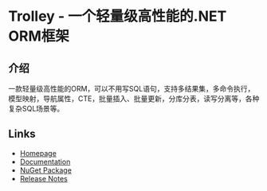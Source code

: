 Trolley - 一个轻量级高性能的.NET ORM框架
========================================

## 介绍
一款轻量级高性能的ORM，可以不用写SQL语句，支持多结果集，多命令执行，模型映射，导航属性，CTE，批量插入、批量更新，分库分表，读写分离等，各种复杂SQL场景等。

## Links

- [Homepage](https://github.com/leafkevin/Trolley)
- [Documentation](https://github.com/leafkevin/Trolley)
- [NuGet Package](https://www.nuget.org/packages/Trolley)
- [Release Notes](https://github.com/leafkevin/Trolley/releases)